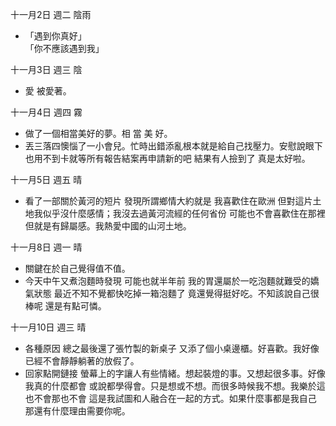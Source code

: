 十一月2日 週二 陰雨
- 「遇到你真好」  
「你不應該遇到我」

十一月3日 週三 陰
- 愛 被愛著。

十一月4日 週四 霧
- 做了一個相當美好的夢。相 當 美 好。
- 丟三落四懊惱了一小會兒。忙時出錯添亂根本就是給自己找壓力。安慰說眼下也用不到卡就等所有報告結案再申請新的吧 結果有人撿到了 真是太好啦。

十一月5日 週五 晴
- 看了一部關於黃河的短片 發現所謂鄉情大約就是 我喜歡住在歐洲 但對這片土地我似乎沒什麼感情；我沒去過黃河流經的任何省份 可能也不會喜歡住在那裡 但就是有歸屬感。我熱愛中國的山河土地。

十一月8日 週一 晴
- 關鍵在於自己覺得值不值。
- 今天中午又煮泡麵時發現 可能也就半年前 我的胃還屬於一吃泡麵就難受的嬌氣狀態 最近不知不覺都快吃掉一箱泡麵了 竟還覺得挺好吃。不知該說自己很棒呢 還是有點可憐。

十一月10日 週三 晴
- 各種原因 總之最後還了張竹製的新桌子 又添了個小桌邊櫃。好喜歡。我好像已經不會靜靜躺著的放假了。
- 回家點開鏈接 螢幕上的字讓人有些情緒。想起裝燈的事。又想起很多事。好像我真的什麼都會 或說都學得會。只是想或不想。而很多時候我不想。我樂於這也不會那也不會 這是我試圖和人融合在一起的方式。如果什麼事都是我自己 那還有什麼理由需要你呢。
